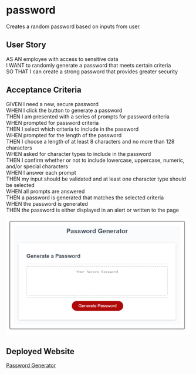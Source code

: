 # password
Creates a random password based on inputs from user.

## User Story
AS AN employee with access to sensitive data  
I WANT to randomly generate a password that meets certain criteria  
SO THAT I can create a strong password that provides greater security  

## Acceptance Criteria
GIVEN I need a new, secure password  
WHEN I click the button to generate a password  
THEN I am presented with a series of prompts for password criteria  
WHEN prompted for password criteria  
THEN I select which criteria to include in the password  
WHEN prompted for the length of the password  
THEN I choose a length of at least 8 characters and no more than 128 characters  
WHEN asked for character types to include in the password  
THEN I confirm whether or not to include lowercase, uppercase, numeric, and/or special characters  
WHEN I answer each prompt  
THEN my input should be validated and at least one character type should be selected  
WHEN all prompts are answered  
THEN a password is generated that matches the selected criteria  
WHEN the password is generated  
THEN the password is either displayed in an alert or written to the page  

![Image](./assets/images/screenshot.PNG)

## Deployed Website
[Password Generator](https://bethanyjean.github.io/password/)
